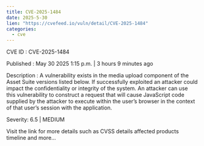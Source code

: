 ```yaml
---
title: CVE-2025-1484
date: 2025-5-30
lien: "https://cvefeed.io/vuln/detail/CVE-2025-1484"
categories:
  - cve
---
```


CVE ID : CVE-2025-1484

Published :  May 30
2025
1:15 p.m. | 3 hours
9 minutes ago

Description : A vulnerability exists in the media upload component of the Asset 
Suite versions listed below. If successfully exploited an attacker 
could impact the confidentiality or integrity of the system. An attacker can use this vulnerability to construct a request that will 
cause JavaScript code supplied by the attacker to execute within 
the user’s browser in the context of that user’s session with the 
application.

Severity: 6.5 | MEDIUM

Visit the link for more details
such as CVSS details
affected products
timeline
and more...
